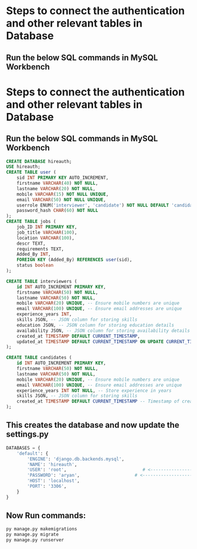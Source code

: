 # Steps to connect the authentication and other relevant tables in Database<br>

## Run the below SQL commands in MySQL Workbench <br>
# Steps to connect the authentication and other relevant tables in Database<br>

## Run the below SQL commands in MySQL Workbench <br>


```sql
CREATE DATABASE hireauth;
USE hireauth;
CREATE TABLE user (
    sid INT PRIMARY KEY AUTO_INCREMENT,
    firstname VARCHAR(40) NOT NULL,
    lastname VARCHAR(20) NOT NULL,
    mobile VARCHAR(15) NOT NULL UNIQUE,
    email VARCHAR(50) NOT NULL UNIQUE,
    userrole ENUM('interviewer', 'candidate') NOT NULL DEFAULT 'candidate',
    password_hash CHAR(60) NOT NULL
);
CREATE TABLE jobs (
    job_ID INT PRIMARY KEY,
    job_title VARCHAR(100),
    location VARCHAR(100),
    descr TEXT,
    requirements TEXT,
    Added_By INT,
    FOREIGN KEY (Added_By) REFERENCES user(sid),
    status boolean
);

CREATE TABLE interviewers (
    id INT AUTO_INCREMENT PRIMARY KEY,
    firstname VARCHAR(50) NOT NULL,
    lastname VARCHAR(50) NOT NULL,
    mobile VARCHAR(20) UNIQUE, -- Ensure mobile numbers are unique
    email VARCHAR(100) UNIQUE, -- Ensure email addresses are unique
    experience_years INT,
    skills JSON, -- JSON column for storing skills
    education JSON, -- JSON column for storing education details
    availability JSON, -- JSON column for storing availability details
    created_at TIMESTAMP DEFAULT CURRENT_TIMESTAMP,
    updated_at TIMESTAMP DEFAULT CURRENT_TIMESTAMP ON UPDATE CURRENT_TIMESTAMP
);

CREATE TABLE candidates (
    id INT AUTO_INCREMENT PRIMARY KEY,
    firstname VARCHAR(50) NOT NULL,
    lastname VARCHAR(50) NOT NULL,
    mobile VARCHAR(20) UNIQUE, -- Ensure mobile numbers are unique
    email VARCHAR(100) UNIQUE, -- Ensure email addresses are unique
    experience_years INT NOT NULL, -- Store experience in years
    skills JSON, -- JSON column for storing skills
    created_at TIMESTAMP DEFAULT CURRENT_TIMESTAMP -- Timestamp of creation
);
```

## This creates the database and now update the settings.py <br>

```python
DATABASES = {
    'default': {
        'ENGINE': 'django.db.backends.mysql',
        'NAME': 'hireauth',
        'USER': 'root',                             # <--------------------- Add the user<br>
        'PASSWORD': 'aryan',                     # <--------------------- Add the password<br>
        'HOST': 'localhost',
        'PORT': '3306',
    }
}
```

## Now Run commands:

```python
py manage.py makemigrations
py manage.py migrate
py manage.py runserver
```